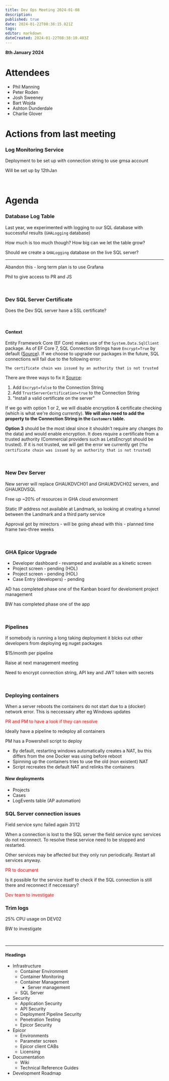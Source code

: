 ```yaml
---
title: Dev Ops Meeting 2024-01-08
description: 
published: true
date: 2024-01-22T08:38:15.821Z
tags: 
editor: markdown
dateCreated: 2024-01-22T08:38:10.483Z
---
```


**8th January 2024**

# Attendees

* Phil Manning
* Peter Roden
* Josh Sweeney
* Bart Wojda
* Ashton Dunderdale
* Charlie Glover

# Actions from last meeting

### Log Monitoring Service

Deployment to be set up with connection string to use gmsa account

Will be set up by 12thJan

<br/>

# Agenda

### Database Log Table

Last year, we experimented with logging to our SQL database with successful results (`GHALogging` database)

How much is too much though? How big can we let the table grow?

Should we create a `GHALogging` database on the live SQL server?

---

Abandon this - long term plan is to use Grafana

Phil to give access to PR and JS

<br/>

### Dev SQL Server Certificate

Does the Dev SQL server have a SSL certificate?

<br/>

#### Context
Entity Framework Core (EF Core) makes use of the `System.Data.SqlClient` package. As of EF Core 7, SQL Connection Strings have `Encrypt=True` by default ([Source](https://learn.microsoft.com/en-us/ef/core/what-is-new/ef-core-7.0/breaking-changes?tabs=v7#encrypt-true
)). If we choose to upgrade our packages in the future, SQL connections will fail due to the following error: 
```
The certificate chain was issued by an authority that is not trusted
```

There are three ways to fix it [Source](https://learn.microsoft.com/en-us/ef/core/what-is-new/ef-core-7.0/breaking-changes?tabs=v7#mitigations):
1. Add `Encrypt=false` to the Connection String
2. Add `TrustServerCertification=true` to the Connection String
3. "Install a valid certificate on the server"

If we go with option 1 or 2, we will disable encryption & certificate checking (which is what we're doing currently). **We will also need to add the property to the Connection String in the `Customers` table.**

**Option 3** should be the most ideal since it shouldn't require any changes (to the data) and would enable encryption. It does require a certificate from a trusted authority (Commercial providers such as LetsEncrypt should be trusted). If it is not trusted, we will get the error we currently get (`The certificate chain was issued by an authority that is not trusted`)

<br/>

### New Dev Server

New server will replace GHAUKDVCH01 and GHAUKDVCH02 servers, and GHAUKDVSQL

Free up ~20% of resources in GHA cloud environment

Static IP address not available at Landmark, so looking at creating a tunnel between the Landmark and a third party service

Approval got by mirectors - will be going ahead with this - planned time frame two-three weeks

<br/>

### GHA Epicor Upgrade

- Developer dashboard - revamped and available as a kinetic screen
- Project screen - pending (HOL)
- Project screen - pending (HOL)
- Case Entry (developers) - pending

AD has completed phase one of the Kanban board for develoment project management

BW has completed phase one of the app

<br/>

### Pipelines

If somebody is running a long taking deployment it blcks out other developers from deploying eg nuget packages

$15/month per pipeline

Raise at next management meeting

Need to encrypt connection string, API key and JWT token with secrets

<br/>

### Deploying containers

When a server reboots the containers do not start due to a (docker) network error. This is neccessary after eg Windows updates

<span style="color:red">PR and PM to have a look if they can resolve</span>

Ideally have a pipeline to redeploy all containers


PM has a Powershell script to deploy
- By default, restarting windows automatically creates a NAT, bu this differs from the one Docker was using before reboot
- Spinning up the containers tries to use the old (non existent) NAT
- Script recreates the default NAT and relinks the containers


#### New deployments

- Projects
- Cases
- LogEvents table (AP automation)

### SQL Server connection issues

Field service sync failed again 31/12

When a connection is lost to the SQL server the field service sync services do not reconnect. To resolve these service need to be stopped and restarted.

Other services may be affected but they only run periodically. Restart all services anyway.

<span style="color:red">PR to document</span>

Is it possible for the service itself to check if the SQL connection is still there and reconnect if neccessary?

<span style="color:red">Dev team to investigate</span>

### Trim logs

25% CPU usage on DEV02

BW to investigate

<br/>

---

#### Headings
- Infrastructure
	- Container Environment
  - Container Monitoring
  - Container Management
	- Server management
  - SQL Server
- Security
	- Application Security
  - API Security
  - Deployment Pipeline Security
  - Penetration Testing
  - Epicor Security
- Epicor
	- Environments
  - Parameter screen
  - Epicor client CABs
  - Licensing
- Documentation
	- Wiki
  - Technical Reference Guides
- Development Roadmap

